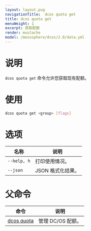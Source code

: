 ```yaml
---
layout: layout.pug
navigationTitle:  dcos quota get
title: dcos quota get
menuWeight: 1
excerpt: 获取配额
render: mustache
model: /mesosphere/dcos/2.0/data.yml
---
```



# 说明

`dcos quota get` 命令允许您获取现有配额。

# 使用

```bash
dcos quota get <group> [flags]
```

# 选项

| 名称 | 说明 |
|---------|-------------|
| `--help, h`     | 打印使用情况。|
| `--json`   |   JSON 格式化结果。 |

# 父命令

| 命令 | 说明 |
|---------|-------------|
| [dcos quota](/mesosphere/dcos/cn/2.0/cli/command-reference/dcos-quota/)   | 管理 DC/OS 配额。 |
